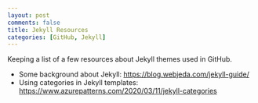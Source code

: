 ```yaml
---
layout: post
comments: false
title: Jekyll Resources
categories: [GitHub, Jekyll]
---
```


Keeping a list of a few resources about Jekyll themes used in GitHub.

- Some background about Jekyll: <a href = "https://blog.webjeda.com/jekyll-guide/" target = "_blank">https://blog.webjeda.com/jekyll-guide/</a>
- Using categories in Jekyll templates: <a href = "https://www.azurepatterns.com/2020/03/11/jekyll-categories" target = "_blank">https://www.azurepatterns.com/2020/03/11/jekyll-categories</a>
